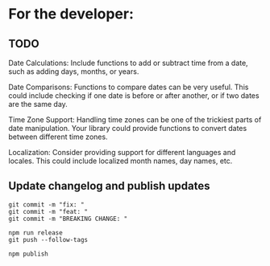 # For the developer: 
## TODO
Date Calculations: Include functions to add or subtract time from a date, such as adding days, months, or years.

Date Comparisons: Functions to compare dates can be very useful. This could include checking if one date is before or after another, or if two dates are the same day.

Time Zone Support: Handling time zones can be one of the trickiest parts of date manipulation. Your library could provide functions to convert dates between different time zones.

Localization: Consider providing support for different languages and locales. This could include localized month names, day names, etc.

## Update changelog and publish updates
```shell
git commit -m "fix: "
git commit -m "feat: "
git commit -m "BREAKING CHANGE: "

npm run release
git push --follow-tags

npm publish
```